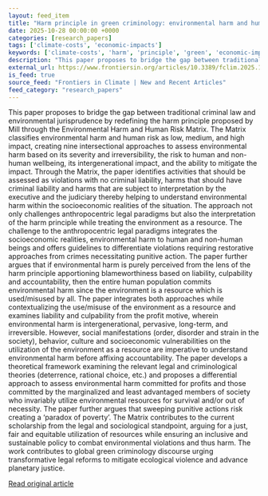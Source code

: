```yaml
---
layout: feed_item
title: "Harm principle in green criminology: environmental harm and human risk matrix"
date: 2025-10-28 00:00:00 +0000
categories: [research_papers]
tags: ['climate-costs', 'economic-impacts']
keywords: ['climate-costs', 'harm', 'principle', 'green', 'economic-impacts']
description: "This paper proposes to bridge the gap between traditional criminal law and environmental jurisprudence by redefining the harm principle proposed by Mill thro..."
external_url: https://www.frontiersin.org/articles/10.3389/fclim.2025.1602227
is_feed: true
source_feed: "Frontiers in Climate | New and Recent Articles"
feed_category: "research_papers"
---
```


This paper proposes to bridge the gap between traditional criminal law and environmental jurisprudence by redefining the harm principle proposed by Mill through the Environmental Harm and Human Risk Matrix. The Matrix classifies environmental harm and human risk as low, medium, and high impact, creating nine intersectional approaches to assess environmental harm based on its severity and irreversibility, the risk to human and non-human wellbeing, its intergenerational impact, and the ability to mitigate the impact. Through the Matrix, the paper identifies activities that should be assessed as violations with no criminal liability, harms that should have criminal liability and harms that are subject to interpretation by the executive and the judiciary thereby helping to understand environmental harm within the socioeconomic realities of the situation. The approach not only challenges anthropocentric legal paradigms but also the interpretation of the harm principle while treating the environment as a resource. The challenge to the anthropocentric legal paradigms integrates the socioeconomic realities, environmental harm to human and non-human beings and offers guidelines to differentiate violations requiring restorative approaches from crimes necessitating punitive action. The paper further argues that if environmental harm is purely perceived from the lens of the harm principle apportioning blameworthiness based on liability, culpability and accountability, then the entire human population commits environmental harm since the environment is a resource which is used/misused by all. The paper integrates both approaches while contextualizing the use/misuse of the environment as a resource and examines liability and culpability from the profit motive, wherein environmental harm is intergenerational, pervasive, long-term, and irreversible. However, social manifestations (order, disorder and strain in the society), behavior, culture and socioeconomic vulnerabilities on the utilization of the environment as a resource are imperative to understand environmental harm before affixing accountability. The paper develops a theoretical framework examining the relevant legal and criminological theories (deterrence, rational choice, etc.) and proposes a differential approach to assess environmental harm committed for profits and those committed by the marginalized and least advantaged members of society who invariably utilize environmental resources for survival and/or out of necessity. The paper further argues that sweeping punitive actions risk creating a ‘paradox of poverty’. The Matrix contributes to the current scholarship from the legal and sociological standpoint, arguing for a just, fair and equitable utilization of resources while ensuring an inclusive and sustainable policy to combat environmental violations and thus harm. The work contributes to global green criminology discourse urging transformative legal reforms to mitigate ecological violence and advance planetary justice.

[Read original article](https://www.frontiersin.org/articles/10.3389/fclim.2025.1602227)
